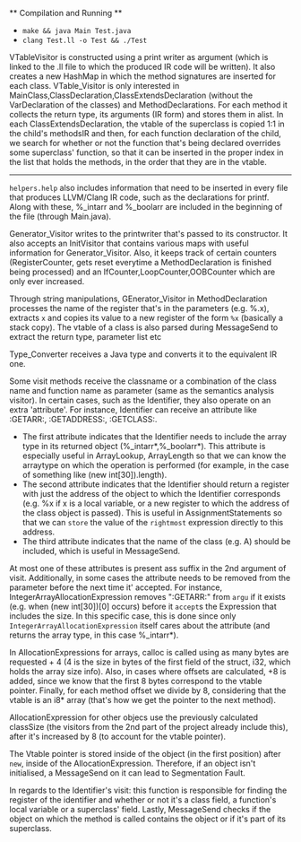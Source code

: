 ** Compilation and Running ** 

- `make && java Main Test.java`
- `clang Test.ll -o Test && ./Test`

VTableVisitor is constructed using a print writer as argument (which is linked to the .ll file to which the produced IR code will be written). It also creates a new HashMap in which the method signatures are inserted for each class.
VTable_Visitor is only interested in MainClass,ClassDeclaration,ClassExtendsDeclaration (without the VarDeclaration of the classes) and MethodDeclarations. For each method it collects
the return type, its arguments (IR form) and stores them in alist. In each ClassExtendsDeclaration, the vtable of the superclass is copied 1:1 in the child's methodsIR and then, for each function declaration of the child, we search for whether
or not the function that's being declared overrides some superclass' function, so that it can be inserted in the proper index in the list that holds the methods, in the order that they are in the vtable.

*** 

`helpers.help` also includes information that need to be inserted in every file that produces LLVM/Clang IR code, such as the declarations for printf. Along with these, %_intarr and %_boolarr are included in the beginning of the file (through Main.java).

Generator_Visitor writes to the printwriter that's passed to its constructor. It also accepts an InitVisitor that contains various maps with useful information for Generator_Visitor. Also, it keeps track of certain counters
(RegisterCounter, gets reset everytime a MethodDeclaration is finished being processed) and an IfCounter,LoopCounter,OOBCounter which are only ever increased.

Through string manipulations, GEnerator_Visitor in MethodDeclaration processes the name of the register that's in the parameters (e.g. %.x), extracts `x` and copies its value to a new register of the form `%x` (basically a stack copy). 
The vtable of a class is also parsed during MessageSend to extract the return type, parameter list etc

Type_Converter receives a Java type and converts it to the equivalent IR one.

Some visit methods receive the classname or a combination of the class name and function name as parameter (same as the semantics analysis visitor). In certain cases, such as the Identifier, they also operate on an extra 'attribute'. For instance,
Identifier can receive an attribute like :GETARR:, :GETADDRESS:, :GETCLASS:. 

- The first attribute indicates that the Identifier needs to include the array type in its returned object (%_intarr*,%_boolarr*). This attribute is especially
useful in ArrayLookup, ArrayLength so that we can know the arraytype on which the operation is performed (for example, in the case of something like (new int[30]).length).
- The second attribute indicates that the Identifier should return a register with just the address of the object to which the Identifier corresponds (e.g. %x if x is a local variable, or a new register to which the address of the class
object is passed). This is useful in AssignmentStatements so that we can `store` the value of the `rightmost` expression directly to this address.
- The third attribute indicates that the name of the class (e.g. A) should be included, which is useful in MessageSend.

At most one of these attributes is present ass suffix in the 2nd argument of visit. Additionally, in some cases the attribute needs to be removed from the parameter before the next time it' accepted. For instance, IntegerArrayAllocationExpression
removes ":GETARR:" from `argu` if it exists (e.g. when (new int[30])[0] occurs) before it `accept`s the Expression that includes the size. In this specific case, this is done since only `IntegerArrayAllocationExpression` 
itself cares about the attribute (and returns the array type, in this case %_intarr*).

In AllocationExpressions for arrays, calloc is called using as many bytes are requested  + 4 (4 is the size in bytes of the first field of the struct, i32, which holds the array size info). Also, in cases where offsets
are calculated, +8 is added, since we know that the first 8 bytes correspond to the vtable pointer. Finally, for each method offset we divide by 8, considering that the vtable is an i8* array (that's how we get the pointer to the next
method).

AllocationExpression for other objecs use the previously calculated classSize (the visitors from the 2nd part of the project already include this), after it's increased by 8 (to account for the vtable pointer).

The Vtable pointer is stored inside of the object (in the first position) after `new`, inside of the AllocationExpression. Therefore, if an object isn't initialised, a MessageSend on it can lead to Segmentation Fault.


In regards to the Identifier's visit: this function is responsible for finding the register of the identifier and whether or not it's a class field, a function's local variable or a superclass' field. Lastly, MessageSend checks 
if the object on which the method is called contains the object or if it's part of its superclass.


